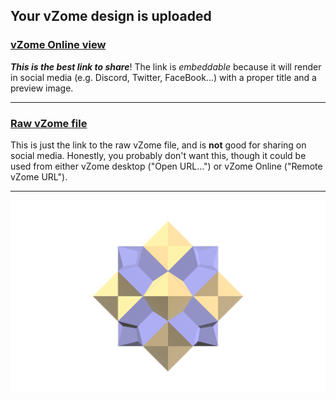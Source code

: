 ## Your vZome design is uploaded

### [vZome Online view][embed]

***This is the best link to share***!  The link is *embeddable* because it will render in social media (e.g. Discord, Twitter, FaceBook...) with a proper title and a preview image.

---

### [Raw vZome file][raw]

This is just the link to the raw vZome file, and is **not** good for
sharing on social media.
Honestly, you probably don't want this, though it could be used from either
vZome desktop ("Open URL...") or vZome Online ("Remote vZome URL").

---

![Image](<Octa-plus-4.png>)


[embed]: <https://vzome.com/app/embed.py?url=https://raw.githubusercontent.com/John-Kostick/vzome-sharing/main/2021/12/02/13-14-24-Octa-plus-4/Octa-plus-4.vZome>
[raw]: <https://raw.githubusercontent.com/John-Kostick/vzome-sharing/main/2021/12/02/13-14-24-Octa-plus-4/Octa-plus-4.vZome>
